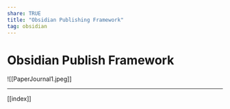 ```yaml
---
share: TRUE
title: "Obsidian Publishing Framework"
tag: obsidian
---
```

# Obsidian Publish Framework

![[PaperJournal1.jpeg]]

---
[[index]]